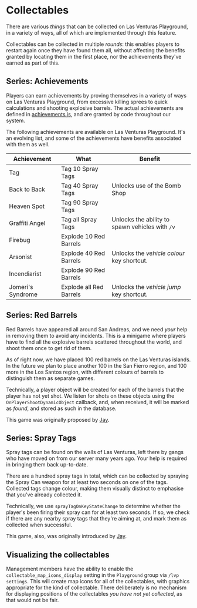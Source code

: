 # Collectables
There are various _things_ that can be collected on Las Venturas Playground, in a variety of ways,
all of which are implemented through this feature.

Collectables can be collected in multiple _rounds_: this enables players to restart again once they
have found them all, without affecting the benefits granted by locating them in the first place, nor
the achievements they've earned as part of this.

## Series: Achievements
Players can earn achievements by proving themselves in a variety of ways on Las Venturas Playground,
from excessive killing sprees to quick calculations and shooting explosive barrels. The actual
achievements are defined in [achievements.js](achievements.js), and are granted by code throughout
our system.

The following achievements are available on Las Venturas Playground. It's an evolving list, and some
of the achievements have benefits associated with them as well.

Achievement       | What                    | Benefit
------------------|-------------------------|-------------------------
Tag               | Tag 10 Spray Tags       |
Back to Back      | Tag 40 Spray Tags       | Unlocks use of the Bomb Shop
Heaven Spot       | Tag 90 Spray Tags       |
Graffiti Angel    | Tag all Spray Tags      | Unlocks the ability to spawn vehicles with `/v`
Firebug           | Explode 10 Red Barrels  |
Arsonist          | Explode 40 Red Barrels  | Unlocks the _vehicle colour_ key shortcut.
Incendiarist      | Explode 90 Red Barrels  |
Jomeri's Syndrome | Explode all Red Barrels | Unlocks the _vehicle jump_ key shortcut.

## Series: Red Barrels
Red Barrels have appeared all around San Andreas, and we need _your_ help in removing them to
avoid any incidents. This is a minigame where players have to find all the explosive barrels
scattered throughout the world, and shoot them once to get rid of them.

As of right now, we have placed 100 red barrels on the Las Venturas islands. In the future we plan
to place another 100 in the San Fierro region, and 100 more in the Los Santos region, with different
colours of barrels to distinguish them as separate games.

Technically, a player object will be created for each of the barrels that the player has not yet
shot. We listen for shots on these objects using the `OnPlayerShootDynamicObject` callback, and,
when received, it will be marked as _found_, and stored as such in the database.

This game was originally proposed by [Jay](https://forum.sa-mp.nl/user-180.html).

## Series: Spray Tags
Spray tags can be found on the walls of Las Venturas, left there by gangs who have moved on from
our server many years ago. Your help is required in bringing them back up-to-date.

There are a hundred spray tags in total, which can be collected by spraying the Spray Can weapon for
at least two seconds on one of the tags. Collected tags change colour, making them visually distinct
to emphasise that you've already collected it.

Technically, we use `sprayTagOnKeyStateChange` to determine whether the player's been firing their
spray can for at least two seconds. If so, we check if there are any nearby spray tags that they're
aiming at, and mark them as collected when successful.

This game, also, was originally introduced by [Jay](https://forum.sa-mp.nl/user-180.html).

## Visualizing the collectables
Management members have the ability to enable the `collectable_map_icons_display` setting in the
`Playground` group via `/lvp settings`. This will create map icons for all of the collectables, with
graphics appropriate for the kind of collectable. There deliberately is no mechanism for displaying
positions of the collectables _you have not yet collected_, as that would not be fair.
